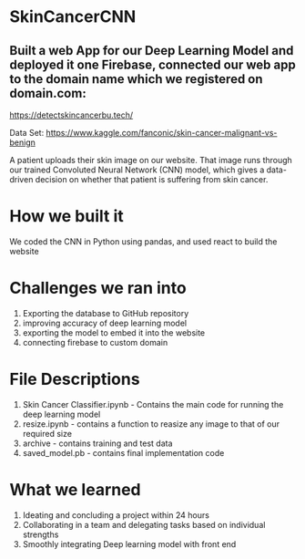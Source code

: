 # SkinCancerCNN

## Built a web App for our Deep Learning Model and deployed it one Firebase, connected our web app to the domain name which we registered on domain.com:
https://detectskincancerbu.tech/


Data Set: https://www.kaggle.com/fanconic/skin-cancer-malignant-vs-benign

A patient uploads their skin image on our website. That image runs through our trained Convoluted Neural Network (CNN) model, which gives a data-driven decision on whether that patient is suffering from skin cancer.

# How we built it
We coded the CNN in Python using pandas, and used react to build the website 

# Challenges we ran into
1) Exporting the database to GitHub repository 
2) improving accuracy of deep learning model 
3) exporting the model to embed it into the website 
4) connecting firebase to custom domain

# File Descriptions
1) Skin Cancer Classifier.ipynb - Contains the main code for running the deep learning model 
2) resize.ipynb - contains a function to reasize any image to that of our required size
3) archive - contains training and test data 
4) saved_model.pb - contains final implementation code

# What we learned
1) Ideating and concluding a project within 24 hours 
2) Collaborating in a team and delegating tasks based on individual strengths
3) Smoothly integrating Deep learning model with front end 

